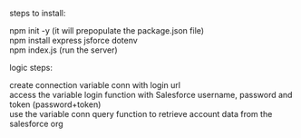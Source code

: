 steps to install:

npm init -y (it will prepopulate the package.json file) <br />
npm install express jsforce dotenv <br />
npm index.js (run the server) <br />

logic steps: <br />

create connection variable conn with login url  <br />
access the variable login function with Salesforce username, password and token (password+token) <br />
use the variable conn query function to retrieve account data from the salesforce org <br />
